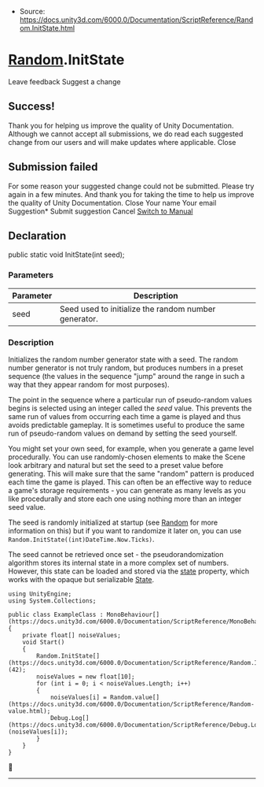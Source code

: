 * Source: https://docs.unity3d.com/6000.0/Documentation/ScriptReference/Random.InitState.html

#  [Random](https://docs.unity3d.com/6000.0/Documentation/ScriptReference/Random.html).InitState
Leave feedback
Suggest a change
## Success!
Thank you for helping us improve the quality of Unity Documentation. Although we cannot accept all submissions, we do read each suggested change from our users and will make updates where applicable.
Close
## Submission failed
For some reason your suggested change could not be submitted. Please <a>try again</a> in a few minutes. And thank you for taking the time to help us improve the quality of Unity Documentation.
Close
Your name Your email Suggestion* Submit suggestion
Cancel
[Switch to Manual](https://docs.unity3d.com/6000.0/Documentation/Manual/class-random.html "Go to Random Component in the Manual")
## Declaration
public static void InitState(int seed); 
### Parameters
Parameter | Description  
---|---  
seed | Seed used to initialize the random number generator.  
### Description
Initializes the random number generator state with a seed.
The random number generator is not truly random, but produces numbers in a preset sequence (the values in the sequence "jump" around the range in such a way that they appear random for most purposes).  
  
The point in the sequence where a particular run of pseudo-random values begins is selected using an integer called the _seed_ value. This prevents the same run of values from occurring each time a game is played and thus avoids predictable gameplay. It is sometimes useful to produce the same run of pseudo-random values on demand by setting the seed yourself.  
  
You might set your own seed, for example, when you generate a game level procedurally. You can use randomly-chosen elements to make the Scene look arbitrary and natural but set the seed to a preset value before generating. This will make sure that the same "random" pattern is produced each time the game is played. This can often be an effective way to reduce a game's storage requirements - you can generate as many levels as you like procedurally and store each one using nothing more than an integer seed value.  
  
The seed is randomly initialized at startup (see [Random](https://docs.unity3d.com/6000.0/Documentation/ScriptReference/Random.html) for more information on this) but if you want to randomize it later on, you can use `Random.InitState((int)DateTime.Now.Ticks)`.  
  
The seed cannot be retrieved once set - the pseudorandomization algorithm stores its internal state in a more complex set of numbers. However, this state can be loaded and stored via the [state](https://docs.unity3d.com/6000.0/Documentation/ScriptReference/Random-state.html) property, which works with the opaque but serializable [State](https://docs.unity3d.com/6000.0/Documentation/ScriptReference/Random.State.html). 
```
using UnityEngine;
using System.Collections;  
  
public class ExampleClass : MonoBehaviour[](https://docs.unity3d.com/6000.0/Documentation/ScriptReference/MonoBehaviour.html)
{
    private float[] noiseValues;
    void Start()
    {
        Random.InitState[](https://docs.unity3d.com/6000.0/Documentation/ScriptReference/Random.InitState.html)(42);
        noiseValues = new float[10];
        for (int i = 0; i < noiseValues.Length; i++)
        {
            noiseValues[i] = Random.value[](https://docs.unity3d.com/6000.0/Documentation/ScriptReference/Random-value.html);
            Debug.Log[](https://docs.unity3d.com/6000.0/Documentation/ScriptReference/Debug.Log.html)(noiseValues[i]);
        }
    }
}

```

* * *
